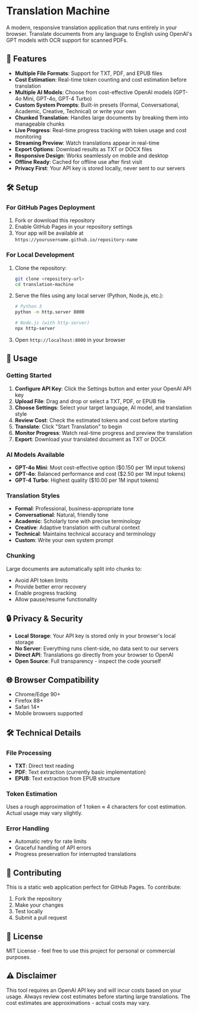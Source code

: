 # Translation Machine

A modern, responsive translation application that runs entirely in your browser. Translate documents from any language to English using OpenAI's GPT models with OCR support for scanned PDFs.

## 🚀 Features

- **Multiple File Formats**: Support for TXT, PDF, and EPUB files
- **Cost Estimation**: Real-time token counting and cost estimation before translation
- **Multiple AI Models**: Choose from cost-effective OpenAI models (GPT-4o Mini, GPT-4o, GPT-4 Turbo)
- **Custom System Prompts**: Built-in presets (Formal, Conversational, Academic, Creative, Technical) or write your own
- **Chunked Translation**: Handles large documents by breaking them into manageable chunks
- **Live Progress**: Real-time progress tracking with token usage and cost monitoring
- **Streaming Preview**: Watch translations appear in real-time
- **Export Options**: Download results as TXT or DOCX files
- **Responsive Design**: Works seamlessly on mobile and desktop
- **Offline Ready**: Cached for offline use after first visit
- **Privacy First**: Your API key is stored locally, never sent to our servers

## 🛠️ Setup

### For GitHub Pages Deployment

1. Fork or download this repository
2. Enable GitHub Pages in your repository settings
3. Your app will be available at `https://yourusername.github.io/repository-name`

### For Local Development

1. Clone the repository:
   ```bash
   git clone <repository-url>
   cd translation-machine
   ```

2. Serve the files using any local server (Python, Node.js, etc.):
   ```bash
   # Python 3
   python -m http.server 8000
   
   # Node.js (with http-server)
   npx http-server
   ```

3. Open `http://localhost:8000` in your browser

## 📖 Usage

### Getting Started

1. **Configure API Key**: Click the Settings button and enter your OpenAI API key
2. **Upload File**: Drag and drop or select a TXT, PDF, or EPUB file
3. **Choose Settings**: Select your target language, AI model, and translation style
4. **Review Cost**: Check the estimated tokens and cost before starting
5. **Translate**: Click "Start Translation" to begin
6. **Monitor Progress**: Watch real-time progress and preview the translation
7. **Export**: Download your translated document as TXT or DOCX

### AI Models Available

- **GPT-4o Mini**: Most cost-effective option ($0.150 per 1M input tokens)
- **GPT-4o**: Balanced performance and cost ($2.50 per 1M input tokens)  
- **GPT-4 Turbo**: Highest quality ($10.00 per 1M input tokens)

### Translation Styles

- **Formal**: Professional, business-appropriate tone
- **Conversational**: Natural, friendly tone
- **Academic**: Scholarly tone with precise terminology
- **Creative**: Adaptive translation with cultural context
- **Technical**: Maintains technical accuracy and terminology
- **Custom**: Write your own system prompt

### Chunking

Large documents are automatically split into chunks to:
- Avoid API token limits
- Provide better error recovery
- Enable progress tracking
- Allow pause/resume functionality

## 🔒 Privacy & Security

- **Local Storage**: Your API key is stored only in your browser's local storage
- **No Server**: Everything runs client-side, no data sent to our servers
- **Direct API**: Translations go directly from your browser to OpenAI
- **Open Source**: Full transparency - inspect the code yourself

## 🌐 Browser Compatibility

- Chrome/Edge 90+
- Firefox 88+
- Safari 14+
- Mobile browsers supported

## 🛠️ Technical Details

### File Processing
- **TXT**: Direct text reading
- **PDF**: Text extraction (currently basic implementation)
- **EPUB**: Text extraction from EPUB structure

### Token Estimation
Uses a rough approximation of 1 token ≈ 4 characters for cost estimation. Actual usage may vary slightly.

### Error Handling
- Automatic retry for rate limits
- Graceful handling of API errors
- Progress preservation for interrupted translations

## 🤝 Contributing

This is a static web application perfect for GitHub Pages. To contribute:

1. Fork the repository
2. Make your changes
3. Test locally
4. Submit a pull request

## 📄 License

MIT License - feel free to use this project for personal or commercial purposes.

## ⚠️ Disclaimer

This tool requires an OpenAI API key and will incur costs based on your usage. Always review cost estimates before starting large translations. The cost estimates are approximations - actual costs may vary.
